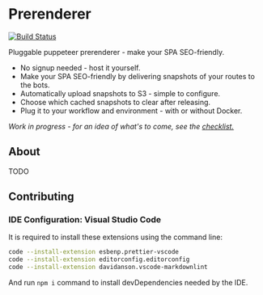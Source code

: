 # Prerenderer

[![Build Status](https://travis-ci.org/duartealexf/spa-seo-prerenderer.svg?branch=master)](https://travis-ci.org/duartealexf/spa-seo-prerenderer)

Pluggable puppeteer prerenderer - make your SPA SEO-friendly.

- No signup needed - host it yourself.
- Make your SPA SEO-friendly by delivering snapshots of your routes to the bots.
- Automatically upload snapshots to S3 - simple to configure.
- Choose which cached snapshots to clear after releasing.
- Plug it to your workflow and environment - with or without Docker.

*Work in progress - for an idea of what's to come, see the [checklist.](https://github.com/duartealexf/seo-prerenderer/blob/master/CHECKLIST.md)*

## About

TODO

## Contributing

### IDE Configuration: Visual Studio Code

It is required to install these extensions using the command line:

```sh
code --install-extension esbenp.prettier-vscode
code --install-extension editorconfig.editorconfig
code --install-extension davidanson.vscode-markdownlint
```

And run `npm i` command to install devDependencies needed by the IDE.
